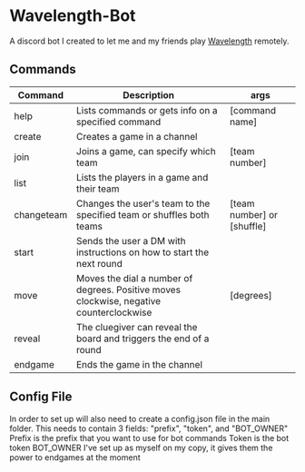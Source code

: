 # Wavelength-Bot
A discord bot I created to let me and my friends play [Wavelength](https://www.wavelength.zone) remotely.

## Commands
| Command | Description | args |
| ------  | ----------- | ---- |
| help    | Lists commands or gets info on a specified command | [command name] |
| create  | Creates a game in a channel | |
| join | Joins a game, can specify which team | [team number] |
| list | Lists the players in a game and their team | |
| changeteam | Changes the user's team to the specified team or shuffles both teams | [team number] or [shuffle] |
| start | Sends the user a DM with instructions on how to start the next round | |
| move | Moves the dial a number of degrees. Positive moves clockwise, negative counterclockwise | [degrees] |
| reveal | The cluegiver can reveal the board and triggers the end of a round  | |
| endgame | Ends the game in the channel | |


## Config File
In order to set up will also need to create a config.json file in the main folder. This needs to contain 3 fields: "prefix", "token", and "BOT_OWNER"
Prefix is the prefix that you want to use for bot commands
Token is the bot token
BOT_OWNER I've set up as myself on my copy, it gives them the power to endgames at the moment
